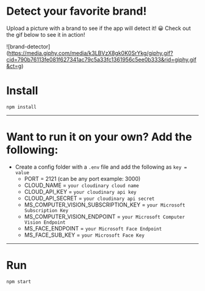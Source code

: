 # Detect your favorite brand!

Upload a picture with a brand to see if the app will detect it! 😀
Check out the gif below to see it in action!

![brand-detector] (https://media.giphy.com/media/k3LBVzX8gk0K0SrYkg/giphy.gif?cid=790b76113fe081f627341ac79c5a33fc1361956c5ee0b333&rid=giphy.gif&ct=g)

# Install

`npm install`

---

# Want to run it on your own? Add the following:

- Create a config folder with a `.env` file and add the following as `key = value`
  - PORT = 2121 (can be any port example: 3000)
  - CLOUD_NAME = `your cloudinary cloud name`
  - CLOUD_API_KEY = `your cloudinary api key`
  - CLOUD_API_SECRET = `your cloudinary api secret`
  - MS_COMPUTER_VISION_SUBSCRIPTION_KEY = `your Microsoft Subscription Key`
  - MS_COMPUTER_VISION_ENDPOINT = `your Microsoft Computer Vision Endpoint`
  - MS_FACE_ENDPOINT = `your Microsoft Face Endpoint`
  - MS_FACE_SUB_KEY = `your Microsoft Face Key`

---

# Run

`npm start`
